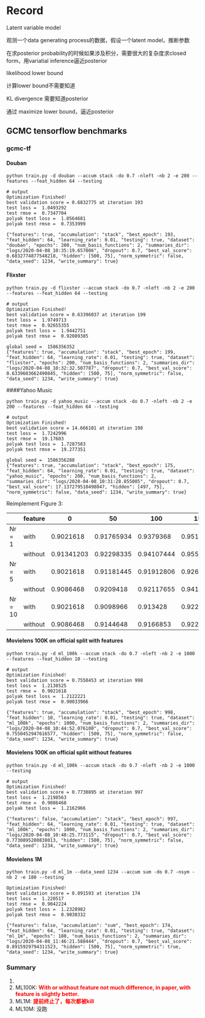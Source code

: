 # Record

Latent variable model

观测一个data generating process的数据，假设一个latent model，推断参数

在求posterior probability的时候如果涉及积分，需要很大的复杂度求closed form，用variatial inference逼近posterior

likelihood lower bound

计算lower bound不需要知道

KL divergence 需要知道posterior

通过 maximize lower bound，逼近posterior



## GCMC tensorflow benchmarks

### gcmc-tf

#### Douban

```shell
python train.py -d douban --accum stack -do 0.7 -nleft -nb 2 -e 200 --features --feat_hidden 64 --testing 

# output
Optimization Finished!
best validation score = 0.6832775 at iteration 193
test loss =  1.0493292
test rmse =  0.7347704
polyak test loss =  1.0564681
polyak test rmse =  0.7353999

{"features": true, "accumulation": "stack", "best_epoch": 193, "feat_hidden": 64, "learning_rate": 0.01, "testing": true, "dataset": "douban", "epochs": 200, "num_basis_functions": 2, "summaries_dir": "logs/2020-04-08_10:35:19.657006", "dropout": 0.7, "best_val_score": 0.6832774877548218, "hidden": [500, 75], "norm_symmetric": false, "data_seed": 1234, "write_summary": true}
```



#### Flixster

```shell
python train.py -d flixster --accum stack -do 0.7 -nleft -nb 2 -e 200 --features --feat_hidden 64 --testing

# output
Optimization Finished!
best validation score = 0.63396037 at iteration 199
test loss =  1.9749713
test rmse =  0.92655355
polyak test loss =  1.9442751
polyak test rmse =  0.92089385

global seed =  1586356352
{"features": true, "accumulation": "stack", "best_epoch": 199, "feat_hidden": 64, "learning_rate": 0.01, "testing": true, "dataset": "flixster", "epochs": 200, "num_basis_functions": 2, "summaries_dir": "logs/2020-04-08_10:32:32.507787", "dropout": 0.7, "best_val_score": 0.6339603662490845, "hidden": [500, 75], "norm_symmetric": false, "data_seed": 1234, "write_summary": true}
```



####Yahoo Music

```shell
python train.py -d yahoo_music --accum stack -do 0.7 -nleft -nb 2 -e 200 --features --feat_hidden 64 --testing

# output
Optimization Finished!
best validation score = 14.666101 at iteration 198
test loss =  1.7242996
test rmse =  19.17603
polyak test loss =  1.7287583
polyak test rmse =  19.277351

global seed =  1586356288
{"features": true, "accumulation": "stack", "best_epoch": 175, "feat_hidden": 64, "learning_rate": 0.01, "testing": true, "dataset": "yahoo_music", "epochs": 200, "num_basis_functions": 2, "summaries_dir": "logs/2020-04-08_10:31:28.855005", "dropout": 0.7, "best_val_score": 17.137279510498047, "hidden": [497, 75], "norm_symmetric": false, "data_seed": 1234, "write_summary": true}
```



Reimplement Figure 3:

|         | feature | 0          | 50         | 100        | 150        |
| ------- | ------- | ---------- | ---------- | ---------- | ---------- |
| Nr = 1  | with    | 0.9021618  | 0.91765934 | 0.9379368  | 0.95108765 |
|         | without | 0.91341203 | 0.92298335 | 0.94107444 | 0.95593945 |
| Nr = 5  | with    | 0.9021618  | 0.91181445 | 0.91912806 | 0.9262069  |
|         | without | 0.9086468  | 0.9209418  | 0.92117655 | 0.9419526  |
| Nr = 10 | with    | 0.9021618  | 0.9098966  | 0.913428   | 0.92243236 |
|         | without | 0.9086468  | 0.9144648  | 0.9166853  | 0.9225823  |



#### Movielens 100K on official split with features

```shell
python train.py -d ml_100k --accum stack -do 0.7 -nleft -nb 2 -e 1000 --features --feat_hidden 10 --testing

# output
Optimization Finished!
best validation score = 0.7550453 at iteration 998
test loss =  1.2138525
test rmse =  0.9021618
polyak test loss =  1.2122221
polyak test rmse =  0.90033966

{"features": true, "accumulation": "stack", "best_epoch": 998, "feat_hidden": 10, "learning_rate": 0.01, "testing": true, "dataset": "ml_100k", "epochs": 1000, "num_basis_functions": 2, "summaries_dir": "logs/2020-04-08_10:44:52.076100", "dropout": 0.7, "best_val_score": 0.7550452947616577, "hidden": [500, 75], "norm_symmetric": false, "data_seed": 1234, "write_summary": true}
```



#### Movielens 100K on official split without features

```shell
python train.py -d ml_100k --accum stack -do 0.7 -nleft -nb 2 -e 1000 --testing

# output
Optimization Finished!
best validation score = 0.7730895 at iteration 997
test loss =  1.2198563
test rmse =  0.9086468
polyak test loss =  1.2162966

{"features": false, "accumulation": "stack", "best_epoch": 997, "feat_hidden": 64, "learning_rate": 0.01, "testing": true, "dataset": "ml_100k", "epochs": 1000, "num_basis_functions": 2, "summaries_dir": "logs/2020-04-08_10:48:25.773115", "dropout": 0.7, "best_val_score": 0.7730895280838013, "hidden": [500, 75], "norm_symmetric": false, "data_seed": 1234, "write_summary": true}
```





#### Movielens 1M

```shell
python train.py -d ml_1m --data_seed 1234 --accum sum -do 0.7 -nsym -nb 2 -e 180 --testing

Optimization Finished!
best validation score = 0.891593 at iteration 174
test loss =  1.220517
test rmse =  0.9042224
polyak test loss =  1.2328982
polyak test rmse =  0.9030332

{"features": false, "accumulation": "sum", "best_epoch": 174, "feat_hidden": 64, "learning_rate": 0.01, "testing": true, "dataset": "ml_1m", "epochs": 180, "num_basis_functions": 2, "summaries_dir": "logs/2020-04-08_11:46:21.588444", "dropout": 0.7, "best_val_score": 0.8915929794311523, "hidden": [500, 75], "norm_symmetric": true, "data_seed": 1234, "write_summary": true}
```





### Summary

1. 
2. ML100K: <font color='red'>**With or without feature not much difference, in paper, with feature is slightly better.**</font>
3. ML1M: <font color='red'>**提前终止了，每次都被kill**</font>
4. ML10M: 没跑

